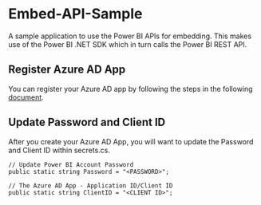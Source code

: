 # Embed-API-Sample
A sample application to use the Power BI APIs for embedding. This makes use of the Power BI .NET SDK which in turn calls the Power BI REST API.

## Register Azure AD App

You can register your Azure AD app by following the steps in the following [document](https://powerbi.microsoft.com/documentation/powerbi-developer-register-app/).

## Update Password and Client ID

After you create your Azure AD App, you will want to update the Password and Client ID within secrets.cs.

```
// Update Power BI Account Password
public static string Password = "<PASSWORD>";

// The Azure AD App - Application ID/Client ID
public static string ClientID = "<CLIENT ID>";
```
